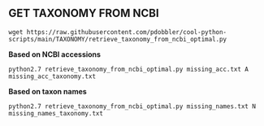 ## GET TAXONOMY FROM NCBI

`wget https://raw.githubusercontent.com/pdobbler/cool-python-scripts/main/TAXONOMY/retrieve_taxonomy_from_ncbi_optimal.py`

**Based on NCBI accessions**

`python2.7 retrieve_taxonomy_from_ncbi_optimal.py missing_acc.txt A missing_acc_taxonomy.txt`

**Based on taxon names**

`python2.7 retrieve_taxonomy_from_ncbi_optimal.py missing_names.txt N missing_names_taxonomy.txt`
